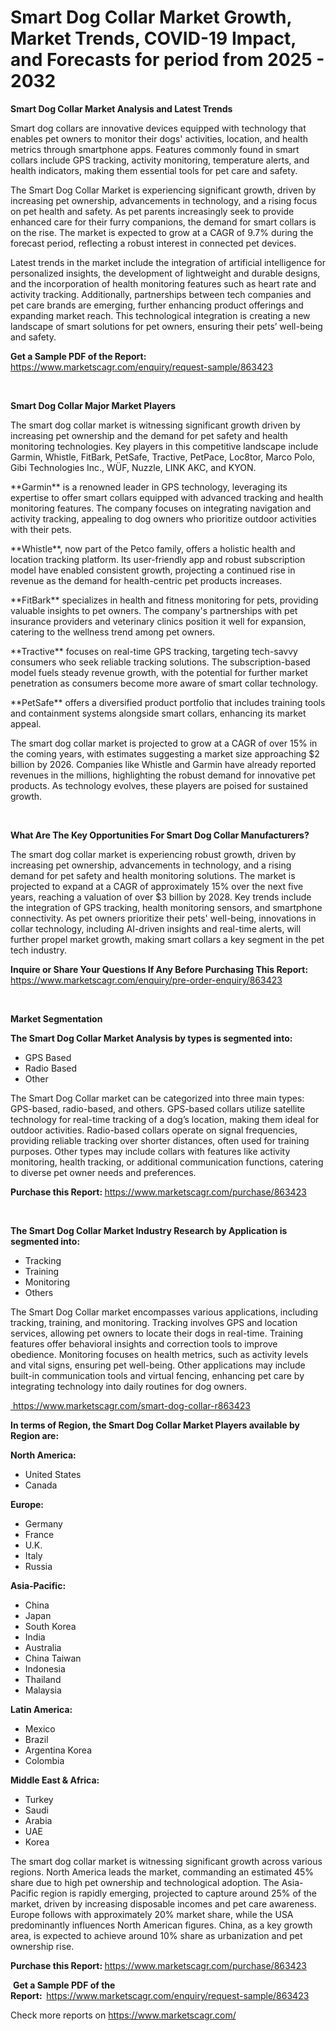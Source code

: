 <p><h1>Smart Dog Collar Market Growth, Market Trends, COVID-19 Impact, and Forecasts for period from 2025 - 2032</h1></p><p><strong>Smart Dog Collar Market Analysis and Latest Trends</strong></p>
<p><p>Smart dog collars are innovative devices equipped with technology that enables pet owners to monitor their dogs' activities, location, and health metrics through smartphone apps. Features commonly found in smart collars include GPS tracking, activity monitoring, temperature alerts, and health indicators, making them essential tools for pet care and safety.</p><p>The Smart Dog Collar Market is experiencing significant growth, driven by increasing pet ownership, advancements in technology, and a rising focus on pet health and safety. As pet parents increasingly seek to provide enhanced care for their furry companions, the demand for smart collars is on the rise. The market is expected to grow at a CAGR of 9.7% during the forecast period, reflecting a robust interest in connected pet devices.</p><p>Latest trends in the market include the integration of artificial intelligence for personalized insights, the development of lightweight and durable designs, and the incorporation of health monitoring features such as heart rate and activity tracking. Additionally, partnerships between tech companies and pet care brands are emerging, further enhancing product offerings and expanding market reach. This technological integration is creating a new landscape of smart solutions for pet owners, ensuring their pets’ well-being and safety.</p></p>
<p><strong>Get a Sample PDF of the Report:&nbsp;</strong> <a href="https://www.marketscagr.com/enquiry/request-sample/863423?utm_campaign=2465&utm_medium=2&utm_source=Github&utm_content=ia&utm_term=05042025&utm_id=smart-dog-collar">https://www.marketscagr.com/enquiry/request-sample/863423</a></p>
<p>&nbsp;</p>
<p><strong>Smart Dog Collar Major Market Players</strong></p>
<p><p>The smart dog collar market is witnessing significant growth driven by increasing pet ownership and the demand for pet safety and health monitoring technologies. Key players in this competitive landscape include Garmin, Whistle, FitBark, PetSafe, Tractive, PetPace, Loc8tor, Marco Polo, Gibi Technologies Inc., WÜF, Nuzzle, LINK AKC, and KYON.</p><p>**Garmin** is a renowned leader in GPS technology, leveraging its expertise to offer smart collars equipped with advanced tracking and health monitoring features. The company focuses on integrating navigation and activity tracking, appealing to dog owners who prioritize outdoor activities with their pets.</p><p>**Whistle**, now part of the Petco family, offers a holistic health and location tracking platform. Its user-friendly app and robust subscription model have enabled consistent growth, projecting a continued rise in revenue as the demand for health-centric pet products increases.</p><p>**FitBark** specializes in health and fitness monitoring for pets, providing valuable insights to pet owners. The company's partnerships with pet insurance providers and veterinary clinics position it well for expansion, catering to the wellness trend among pet owners.</p><p>**Tractive** focuses on real-time GPS tracking, targeting tech-savvy consumers who seek reliable tracking solutions. The subscription-based model fuels steady revenue growth, with the potential for further market penetration as consumers become more aware of smart collar technology.</p><p>**PetSafe** offers a diversified product portfolio that includes training tools and containment systems alongside smart collars, enhancing its market appeal.</p><p>The smart dog collar market is projected to grow at a CAGR of over 15% in the coming years, with estimates suggesting a market size approaching $2 billion by 2026. Companies like Whistle and Garmin have already reported revenues in the millions, highlighting the robust demand for innovative pet products. As technology evolves, these players are poised for sustained growth.</p></p>
<p>&nbsp;</p>
<p><strong>What Are The Key Opportunities For Smart Dog Collar Manufacturers?</strong></p>
<p><p>The smart dog collar market is experiencing robust growth, driven by increasing pet ownership, advancements in technology, and a rising demand for pet safety and health monitoring solutions. The market is projected to expand at a CAGR of approximately 15% over the next five years, reaching a valuation of over $3 billion by 2028. Key trends include the integration of GPS tracking, health monitoring sensors, and smartphone connectivity. As pet owners prioritize their pets' well-being, innovations in collar technology, including AI-driven insights and real-time alerts, will further propel market growth, making smart collars a key segment in the pet tech industry.</p></p>
<p><strong>Inquire or Share Your Questions If Any Before Purchasing This Report:</strong> <a href="https://www.marketscagr.com/enquiry/pre-order-enquiry/863423?utm_campaign=2465&utm_medium=2&utm_source=Github&utm_content=ia&utm_term=05042025&utm_id=smart-dog-collar">https://www.marketscagr.com/enquiry/pre-order-enquiry/863423</a></p>
<p>&nbsp;</p>
<p><strong>Market Segmentation</strong></p>
<p><strong>The Smart Dog Collar Market Analysis by types is segmented into:</strong></p>
<p><ul><li>GPS Based</li><li>Radio Based</li><li>Other</li></ul></p>
<p><p>The Smart Dog Collar market can be categorized into three main types: GPS-based, radio-based, and others. GPS-based collars utilize satellite technology for real-time tracking of a dog’s location, making them ideal for outdoor activities. Radio-based collars operate on signal frequencies, providing reliable tracking over shorter distances, often used for training purposes. Other types may include collars with features like activity monitoring, health tracking, or additional communication functions, catering to diverse pet owner needs and preferences.</p></p>
<p><strong>Purchase this Report:&nbsp;</strong><a href="https://www.marketscagr.com/purchase/863423?utm_campaign=2465&utm_medium=2&utm_source=Github&utm_content=ia&utm_term=05042025&utm_id=smart-dog-collar">https://www.marketscagr.com/purchase/863423</a></p>
<p>&nbsp;</p>
<p><strong>The Smart Dog Collar Market Industry Research by Application is segmented into:</strong></p>
<p><ul><li>Tracking</li><li>Training</li><li>Monitoring</li><li>Others</li></ul></p>
<p><p>The Smart Dog Collar market encompasses various applications, including tracking, training, and monitoring. Tracking involves GPS and location services, allowing pet owners to locate their dogs in real-time. Training features offer behavioral insights and correction tools to improve obedience. Monitoring focuses on health metrics, such as activity levels and vital signs, ensuring pet well-being. Other applications may include built-in communication tools and virtual fencing, enhancing pet care by integrating technology into daily routines for dog owners.</p></p>
<p><a href="https://www.marketscagr.com/smart-dog-collar-r863423?utm_campaign=2465&utm_medium=2&utm_source=Github&utm_content=ia&utm_term=05042025&utm_id=smart-dog-collar">&nbsp;https://www.marketscagr.com/smart-dog-collar-r863423</a></p>
<p><strong>In terms of Region, the Smart Dog Collar Market Players available by Region are:</strong></p>
<p>
    <p> <strong> North America: </strong>
        <ul>
            <li>United States</li>
            <li>Canada</li>
        </ul>
        </p> 
    <p> <strong> Europe: </strong>
        <ul>
            <li>Germany</li>
            <li>France</li>
            <li>U.K.</li>
            <li>Italy</li>
            <li>Russia</li>
        </ul>
        </p> 
    <p> <strong> Asia-Pacific: </strong>
        <ul>
            <li>China</li>
            <li>Japan</li>
            <li>South Korea</li>
            <li>India</li>
            <li>Australia</li>
            <li>China Taiwan</li>
            <li>Indonesia</li>
            <li>Thailand</li>
            <li>Malaysia</li>
        </ul>
        </p> 
    <p> <strong> Latin America: </strong>
        <ul>
            <li>Mexico</li>
            <li>Brazil</li>
            <li>Argentina Korea</li>
            <li>Colombia</li>
        </ul>
        </p> 
    <p> <strong> Middle East & Africa: </strong>
        <ul>
            <li>Turkey</li>
            <li>Saudi</li>
            <li>Arabia</li>
            <li>UAE</li>
            <li>Korea</li>
        </ul>
    </p>
    </p>
<p><p>The smart dog collar market is witnessing significant growth across various regions. North America leads the market, commanding an estimated 45% share due to high pet ownership and technological adoption. The Asia-Pacific region is rapidly emerging, projected to capture around 25% of the market, driven by increasing disposable incomes and pet care awareness. Europe follows with approximately 20% market share, while the USA predominantly influences North American figures. China, as a key growth area, is expected to achieve around 10% share as urbanization and pet ownership rise.</p></p>
<p><strong>Purchase this Report: </strong><a href="https://www.marketscagr.com/purchase/863423?utm_campaign=2465&utm_medium=2&utm_source=Github&utm_content=ia&utm_term=05042025&utm_id=smart-dog-collar">https://www.marketscagr.com/purchase/863423</a></p>
<p>&nbsp;<strong>Get a Sample PDF of the Report:&nbsp;&nbsp;</strong><a href="https://www.marketscagr.com/enquiry/request-sample/863423?utm_campaign=2465&utm_medium=2&utm_source=Github&utm_content=ia&utm_term=05042025&utm_id=smart-dog-collar">https://www.marketscagr.com/enquiry/request-sample/863423</a></p>
<p><strong></strong></p>
<p>Check more reports on <a href="https://www.marketscagr.com/?utm_campaign=2465&utm_medium=2&utm_source=Github&utm_content=ia&utm_term=05042025&utm_id=smart-dog-collar">https://www.marketscagr.com/</a></p>